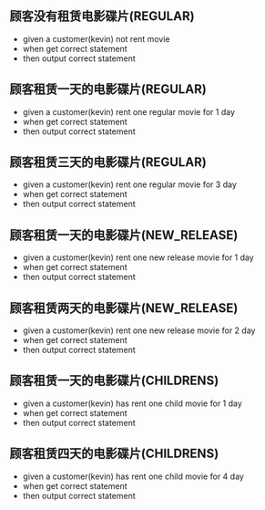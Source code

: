 ## 顾客没有租赁电影碟片(REGULAR)
- given a customer(kevin) not rent movie
- when get correct statement
- then output correct statement


## 顾客租赁一天的电影碟片(REGULAR)
- given a customer(kevin) rent one regular movie for 1 day
- when get correct statement
- then output correct statement


## 顾客租赁三天的电影碟片(REGULAR)
- given a customer(kevin) rent one regular movie for 3 day
- when get correct statement
- then output correct statement



## 顾客租赁一天的电影碟片(NEW_RELEASE)
- given a customer(kevin) rent one new release movie for 1 day
- when get correct statement
- then output correct statement


## 顾客租赁两天的电影碟片(NEW_RELEASE)
- given a customer(kevin) rent one new release movie for 2 day
- when get correct statement
- then output correct statement


## 顾客租赁一天的电影碟片(CHILDRENS)
- given a customer(kevin) has rent one child movie for 1 day
- when get correct statement
- then output correct statement


## 顾客租赁四天的电影碟片(CHILDRENS)
- given a customer(kevin) has rent one child movie for 4 day
- when get correct statement
- then output correct statement


